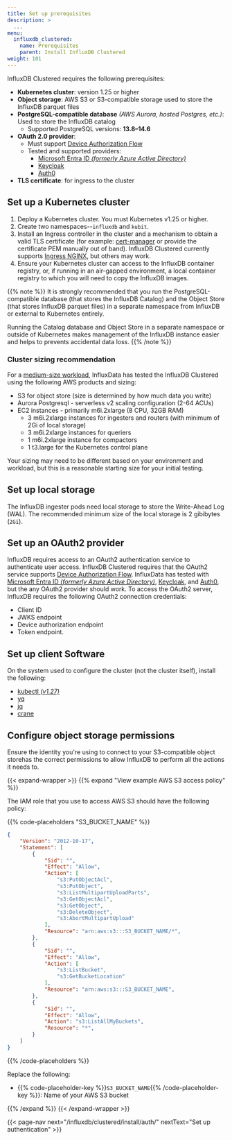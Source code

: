 ```yaml
---
title: Set up prerequisites
description: >
  ...
menu:
  influxdb_clustered:
    name: Prerequisites
    parent: Install InfluxDB Clustered
weight: 101
---
```


InfluxDB Clustered requires the following prerequisites:

- **Kubernetes cluster**: version 1.25 or higher
- **Object storage**: AWS S3 or S3-compatible storage used to store the InfluxDB parquet files
- **PostgreSQL-compatible database** _(AWS Aurora, hosted Postgres, etc.)_:
  Used to store the InfluxDB catalog 
  - Supported PostgreSQL versions: **13.8–14.6**
- **OAuth 2.0 provider**:
  - Must support [Device Authorization Flow](https://auth0.com/docs/get-started/authentication-and-authorization-flow/device-authorization-flow)
  - Tested and supported providers:
    - [Microsoft Entra ID _(formerly Azure Active Directory)_](https://www.microsoft.com/en-us/security/business/microsoft-entra)
    - [Keycloak](https://www.keycloak.org/)
    - [Auth0](https://auth0.com/)
- **TLS certificate**: for ingress to the cluster

## Set up a Kubernetes cluster

1.  Deploy a Kubernetes cluster. You must Kubernetes v1.25 or higher.
2.  Create two namespaces--`influxdb` and `kubit`.
3.  Install an Ingress controller in the cluster and a mechanism to obtain a
    valid TLS certificate (for example: [cert-manager](https://cert-manager.io/)
    or provide the certificate PEM manually out of band). InfluxDB Clustered
    currently supports [Ingress NGINX](https://github.com/kubernetes/ingress-nginx),
    but others may work. 
4.  Ensure your Kubernetes cluster can access to the InfluxDB container registry,
    or, if running in an air-gapped environment, a local container registry to
    which you will need to copy the InfluxDB images.

{{% note %}}
It is strongly recommended that you run the PostgreSQL-compatible database
(that stores the InfluxDB Catalog) and the Object Store (that stores InfluxDB parquet files)
in a separate namespace from InfluxDB or external to Kubernetes entirely.

Running the Catalog database and Object Store in a separate namespace or outside
of Kubernetes makes management of the InfluxDB instance easier and helps to
prevents accidental data loss.
{{% /note %}}

### Cluster sizing recommendation

For a [medium-size workload](https://www.influxdata.com/resources/influxdb-3-0-vs-oss/),
InfluxData has tested the InfluxDB Clustered using the following AWS products
and sizing:

- S3 for object store (size is determined by how much data you write) 
- Aurora Postgresql - serverless v2 scaling configuration (2-64 ACUs) 
- EC2 instances - primarily m6i.2xlarge (8 CPU, 32GB RAM)
  - 3 m6i.2xlarge instances for ingesters and routers (with minimum of 2Gi of local storage)
  - 3 m6i.2xlarge instances for queriers
  - 1 m6i.2xlarge instance for compactors
  - 1 t3.large for the Kubernetes control plane

Your sizing may need to be different based on your environment and workload,
but this is a reasonable starting size for your initial testing.

## Set up local storage

The InfluxDB ingester pods need local storage to store the Write-Ahead Log (WAL).
The recommended minimum size of the local storage is 2 gibibytes (`2Gi`).

## Set up an OAuth2 provider

InfluxDB requires access to an OAuth2 authentication service to authenticate user access.
InfluxDB Clustered requires that the OAuth2 service supports
[Device Authorization Flow](https://auth0.com/docs/get-started/authentication-and-authorization-flow/device-authorization-flow).
InfluxData has tested with [Microsoft Entra ID _(formerly Azure Active Directory)_](https://www.microsoft.com/en-us/security/business/microsoft-entra), [Keycloak](https://www.keycloak.org/), and
[Auth0](https://auth0.com/), but the any OAuth2 provider should work.
To access the OAuth2 server, InfluxDB requires the following OAuth2 connection credentials:
  
  - Client ID
  - JWKS endpoint
  - Device authorization endpoint
  - Token endpoint. 

## Set up client Software

On the system used to configure the cluster (not the cluster itself), install
the following:

- [kubectl _(v1.27)_](https://kubernetes.io/docs/reference/kubectl/kubectl/) 
- [yq](https://github.com/mikefarah/yq)
- [jq](https://jqlang.github.io/jq/)
- [crane](https://github.com/google/go-containerregistry/blob/main/cmd/crane/README.md)

## Configure object storage permissions

Ensure the identity you're using to connect to your S3-compatible object storehas the correct
permissions to allow InfluxDB to perform all the actions it needs to.

{{< expand-wrapper >}}
{{% expand "View example AWS S3 access policy" %}}

The IAM role that you use to access AWS S3 should have the following policy:

{{% code-placeholders "S3_BUCKET_NAME" %}}
```json
{
    "Version": "2012-10-17",
    "Statement": [
        {
            "Sid": "",
            "Effect": "Allow",
            "Action": [
                "s3:PutObjectAcl",
                "s3:PutObject",
                "s3:ListMultipartUploadParts",
                "s3:GetObjectAcl",
                "s3:GetObject",
                "s3:DeleteObject",
                "s3:AbortMultipartUpload"
            ],
            "Resource": "arn:aws:s3:::S3_BUCKET_NAME/*",
        },
        {
            "Sid": "",
            "Effect": "Allow",
            "Action": [
                "s3:ListBucket",
                "s3:GetBucketLocation"
            ],
            "Resource": "arn:aws:s3:::S3_BUCKET_NAME",
        },
        {
            "Sid": "",
            "Effect": "Allow",
            "Action": "s3:ListAllMyBuckets",
            "Resource": "*",
        }
    ]
}
```
{{% /code-placeholders %}}

Replace the following:

- {{% code-placeholder-key %}}`S3_BUCKET_NAME`{{% /code-placeholder-key %}}: Name of your AWS S3 bucket

{{% /expand %}}
{{< /expand-wrapper >}}

{{< page-nav next="/influxdb/clustered/install/auth/" nextText="Set up authentication" >}}
